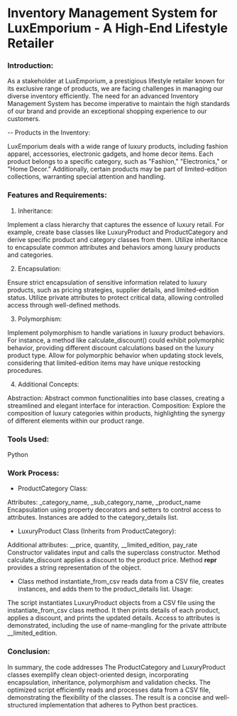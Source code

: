# Inventory Management System for LuxEmporium - A High-End Lifestyle Retailer

### Introduction: 

As a stakeholder at LuxEmporium, a prestigious lifestyle retailer known for its exclusive range of products, we are facing challenges in managing 
our diverse inventory efficiently. The need for an advanced Inventory Management System has become imperative to maintain the high standards of our brand and provide an exceptional shopping experience to our customers.

-- Products in the Inventory:

LuxEmporium deals with a wide range of luxury products, including fashion apparel, accessories, electronic gadgets, and home decor items. Each
product belongs to a specific category, such as "Fashion," "Electronics," or "Home Decor." Additionally, certain products may be part of 
limited-edition collections, warranting special attention and handling.

### Features and Requirements:

1. Inheritance:

Implement a class hierarchy that captures the essence of luxury retail. For example, create base classes like LuxuryProduct and ProductCategory 
and derive specific product and category classes from them.
Utilize inheritance to encapsulate common attributes and behaviors among luxury products and categories.

2. Encapsulation:

Ensure strict encapsulation of sensitive information related to luxury products, such as pricing strategies, supplier details, and limited-edition
status.
Utilize private attributes to protect critical data, allowing controlled access through well-defined methods.

3. Polymorphism:

Implement polymorphism to handle variations in luxury product behaviors. For instance, a method like calculate_discount() could exhibit 
polymorphic behavior, providing different discount calculations based on the luxury product type.
Allow for polymorphic behavior when updating stock levels, considering that limited-edition items may have unique restocking procedures.

4. Additional Concepts:

Abstraction: Abstract common functionalities into base classes, creating a streamlined and elegant interface for interaction.
Composition: Explore the composition of luxury categories within products, highlighting the synergy of different elements within our 
product range.

### Tools Used: 
Python 

### Work Process:
* ProductCategory Class:

Attributes: _category_name, _sub_category_name, _product_name
Encapsulation using property decorators and setters to control access to attributes.
Instances are added to the category_details list.

* LuxuryProduct Class (Inherits from ProductCategory):

Additional attributes: __price, quantity, __limited_edition, pay_rate
Constructor validates input and calls the superclass constructor.
Method calculate_discount applies a discount to the product price.
Method __repr__ provides a string representation of the object.

* Class method instantiate_from_csv reads data from a CSV file, creates instances, and adds them to the product_details list.
Usage:

The script instantiates LuxuryProduct objects from a CSV file using the instantiate_from_csv class method.
It then prints details of each product, applies a discount, and prints the updated details.
Access to attributes is demonstrated, including the use of name-mangling for the private attribute __limited_edition.

### Conclusion: 
In summary, the code addresses The ProductCategory and LuxuryProduct classes exemplify clean object-oriented design, incorporating encapsulation, inheritance, polymorphism and validation checks. The optimized script efficiently reads and processes data from a CSV file, demonstrating the flexibility of the classes. The result is a concise and well-structured implementation that adheres to Python best practices.
